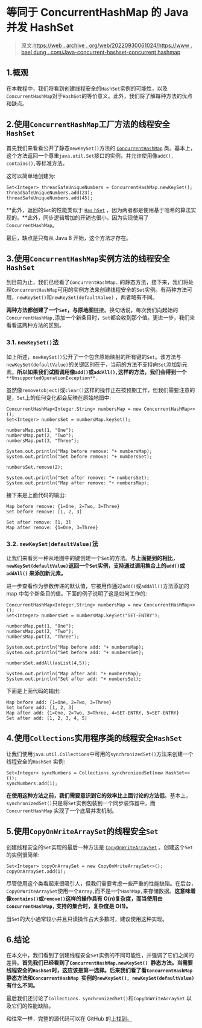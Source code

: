 # 等同于 ConcurrentHashMap 的 Java 并发 HashSet

> 原文:[https://web . archive . org/web/20220930061024/https://www . bael dung . com/Java-concurrent-hashset-concurrent hashmap](https://web.archive.org/web/20220930061024/https://www.baeldung.com/java-concurrent-hashset-concurrenthashmap)

## 1.概观

在本教程中，我们将看到创建线程安全的`HashSet`实例的可能性，以及`ConcurrentHashMap`对于`HashSet`的等价意义。此外，我们将了解每种方法的优点和缺点。

## 2.使用`ConcurrentHashMap`工厂方法的线程安全`HashSet`

首先我们来看看公开了静态`newKeySet()`方法的 [`ConcurrentHashMap`](/web/20221220114603/https://www.baeldung.com/java-concurrent-map) 类。基本上，这个方法返回一个尊重`java.util.Set`接口的实例，并允许使用像`add(), contains(),`等标准方法。

这可以简单地创建为:

```
Set<Integer> threadSafeUniqueNumbers = ConcurrentHashMap.newKeySet();
threadSafeUniqueNumbers.add(23);
threadSafeUniqueNumbers.add(45);
```

**此外，返回的`Set`的性能类似于 [`Has` `hSet`](/web/20221220114603/https://www.baeldung.com/java-hashset) ，因为两者都是使用基于哈希的算法实现的。**此外，同步逻辑增加的开销也很小，因为实现使用了`ConcurrentHashMap`。

最后，缺点是只有从 Java 8 开始，这个方法才存在。

## 3.使用`ConcurrentHashMap`实例方法的线程安全`HashSet`

到目前为止，我们已经看了`ConcurrentHashMap.` 的静态方法，接下来，我们将处理`ConcurrentHashMap`可用的实例方法来创建线程安全的`Set`实例。有两种方法可用，`newKeySet()`和`newKeySet(defaultValue)` ，两者略有不同。

**两种方法都创建了一个`Set`，与原地图**链接。换句话说，每次我们向起始的`ConcurrentHashMap,`添加一个新条目时，`Set`都会收到那个值。更进一步，我们来看看这两种方法的区别。

### 3.1. `newKeySet()`法

如上所述，`newKeySet()`公开了一个包含原始映射的所有键的`Set`。该方法与`newKeySet(defaultValue)`的关键区别在于，当前的方法不支持向`Set`添加新元素。**所以如果我们试图调用像`add()`或`addAll(),`这样的方法，我们会得到一个** `**UnsupportedOperationException**.`

虽然像`remove(object)`或`clear()`这样的操作正在按预期工作，但我们需要注意的是，`Set`上的任何变化都会反映在原始地图中:

```
ConcurrentHashMap<Integer,String> numbersMap = new ConcurrentHashMap<>();
Set<Integer> numbersSet = numbersMap.keySet();

numbersMap.put(1, "One");
numbersMap.put(2, "Two");
numbersMap.put(3, "Three");

System.out.println("Map before remove: "+ numbersMap);
System.out.println("Set before remove: "+ numbersSet);

numbersSet.remove(2);

System.out.println("Set after remove: "+ numbersSet);
System.out.println("Map after remove: "+ numbersMap);
```

接下来是上面代码的输出:

```
Map before remove: {1=One, 2=Two, 3=Three}
Set before remove: [1, 2, 3]

Set after remove: [1, 3]
Map after remove: {1=One, 3=Three}
```

### 3.2. `newKeySet(defaultValue)`法

让我们来看另一种从地图中的键创建一个`Set`的方法。**与上面提到的相比，`newKeySet(defaultValue)`返回一个`Set`实例，支持通过调用集合上的`add()`或`addAll()` 来添加新元素。**

进一步查看作为参数传递的默认值，它被用作通过`add()`或`addAll()`方法添加的 map 中每个新条目的值。下面的例子说明了这是如何工作的:

```
ConcurrentHashMap<Integer,String> numbersMap = new ConcurrentHashMap<>();
Set<Integer> numbersSet = numbersMap.keySet("SET-ENTRY");

numbersMap.put(1, "One");
numbersMap.put(2, "Two");
numbersMap.put(3, "Three");

System.out.println("Map before add: "+ numbersMap);
System.out.println("Set before add: "+ numbersSet);

numbersSet.addAll(asList(4,5));

System.out.println("Map after add: "+ numbersMap);
System.out.println("Set after add: "+ numbersSet);
```

下面是上面代码的输出:

```
Map before add: {1=One, 2=Two, 3=Three}
Set before add: [1, 2, 3]
Map after add: {1=One, 2=Two, 3=Three, 4=SET-ENTRY, 5=SET-ENTRY}
Set after add: [1, 2, 3, 4, 5]
```

## 4.使用`Collections`实用程序类的线程安全`HashSet`

让我们使用`java.util.Collections`中可用的`synchronizedSet()`方法来创建一个线程安全的`HashSet` 实例:

```
Set<Integer> syncNumbers = Collections.synchronizedSet(new HashSet<>());
syncNumbers.add(1);
```

**在使用这种方法之前，我们需要意识到它的效率比上面讨论的方法低**。基本上，`synchronizedSet()`只是将`Set`实例包装到一个同步装饰器中，而`ConcurrentHashMap` 实现了一个底层并发机制。

## 5.使用`CopyOnWriteArraySet`的线程安全`Set`

创建线程安全的`Set`实现的最后一种方法是 [`CopyOnWriteArraySet`](/web/20221220114603/https://www.baeldung.com/java-copy-on-write-arraylist) 。创建这个`Set`的实例很简单:

```
Set<Integer> copyOnArraySet = new CopyOnWriteArraySet<>();
copyOnArraySet.add(1);
```

尽管使用这个类看起来很吸引人，但我们需要考虑一些严重的性能缺陷。在后台，`CopyOnWriteArraySet`使用一个`Array,`而不是一个`HashMap,`来存储数据。**这意味着像`contains()`或`remove()`这样的操作具有 O(n)复杂度，而当使用由`ConcurrentHashMap,` 支持的集合时，复杂度是 O(1)。**

当`Set`的大小通常较小并且只读操作占大多数时，建议使用这种实现。

## 6.结论

在本文中，我们看到了创建线程安全`Set`实例的不同可能性，并强调了它们之间的差异。**首先我们已经看到了`ConcurrentHashMap.newKeySet() `静态方法。当需要线程安全的`HashSet`时，这应该是第一选择。后来我们看了看`ConcurrentHashMap`静态方法和`ConcurrentHashMap `实例的`newKeySet(), newKeySet(defaultValue)`有什么不同。**

最后我们还讨论了`Collections.` `synchronizedSet()`和`CopyOnWriteArraySet` 以及它们的性能缺陷。

和往常一样，完整的源代码可以在 GitHub 的[上找到。](https://web.archive.org/web/20221220114603/https://github.com/eugenp/tutorials/tree/master/core-java-modules/core-java-concurrency-collections-2)